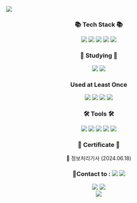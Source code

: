 <!--
**jhong810/jhong810** is a ✨ _special_ ✨ repository because its `README.md` (this file) appears on your GitHub profile.

Here are some ideas to get you started:

- 🔭 I’m currently working on ...
- 🌱 I’m currently learning ...
- 👯 I’m looking to collaborate on ...
- 🤔 I’m looking for help with ...
- 💬 Ask me about ...
- 📫 How to reach me: ...
- 😄 Pronouns: ...
- ⚡ Fun fact: ...
-->

<img src="https://capsule-render.vercel.app/api?type=waving&color=0:FFDCE1,50:DFDFFF,100:8AB8FF&height=170&section=header&text=Jhong&fontSize=65&animation=fadeIn&fontAlignY=38&fontColor=FFFFFF"/>

<div align=center>
  	<h3>📚 Tech Stack 📚</h3>
  		<img src="https://img.shields.io/badge/HTML5-E34F26?style=flat&logo=html5&logoColor=white"/>
  		<img src="https://img.shields.io/badge/CSS3-1572B6?style=flat&logo=css3&logoColor=white"/>
  		<img src="https://img.shields.io/badge/JavaScript-F7DF1E?style=flat&logo=JavaScript&logoColor=white"/>
  		<img src="https://img.shields.io/badge/Java-ED8B00?style=flat&logo=openjdk&lgoColor=white"/>
  		<img src="https://img.shields.io/badge/Android-34A853?style=flat&logo=Android&logoColor=white"/>  
</div>
<div align=center>
  	<h3>📖 Studying 📖</h3>
  	<img src="https://img.shields.io/badge/React-61DAFB?style=flat&logo=React&logoColor=white"/>
  	<img src="https://img.shields.io/badge/Kotlin-7F52FF?style=flat&logo=Kotlin&logoColor=white"/>
</div>
<div align=center>
  	<h3> Used at Least Once</h3>
  	<img src="https://img.shields.io/badge/C-00599C?style=flat&logo=c&logoColor=white"/>
  	<img src="https://img.shields.io/badge/Python-3776AB?style=flat&logo=python&logoColor=white"/>
	<img src="https://img.shields.io/badge/MySQL-00000F?style=flat&logo=mysql&logoColor=white"/>
  	<img src="https://img.shields.io/badge/Vue.js-4FC08D?style=flat&logo=Vue.js&logoColor=white"/>
</div>
<div align=center>
	<h3>🛠 Tools 🛠</h3>
	<img src="https://img.shields.io/badge/Visual%20Studio%20Code-007ACC?style=flat&logo=VisualStudioCode&logoColor=white"/>
	<img src="https://img.shields.io/badge/Eclipse%20IDE-2C2255?style=flat&logo=EclipseIDE&logoColor=white"/>
	<img src="https://img.shields.io/badge/Android Studio-3DDC84?style=flat&logo=AndroidStudio&logoColor=white"/>
	<img src="https://img.shields.io/badge/GitHub-181717?style=flat&logo=GitHub&logoColor=white"/>
    	<img src="https://img.shields.io/badge/Git-F05032?style=flat&logo=Git&logoColor=white"/>
</div>

<div align=center>
  	<h3>📜 Certificate 📜</h3>
   	<p>🔘 정보처리기사 (2024.06.18)</p>
</div>

<div align=center>
  	<h3>📲Contact to : 
		<a href="https://open.kakao.com/o/si7rb2zg"><img src="https://img.shields.io/badge/KakaoTalk-FFCD00?style=flat&logo=KakaoTalk&logoColor=white"/></a>
		<a href="https://www.instagram.com/jxxh0ng/"><img src="https://img.shields.io/badge/Instagram-E4405F?style=flat&logo=Instagram&logoColor=white"/></a>
	</h3>
</div>

<div align=center>
	<div>
  		<img src="https://github-readme-stats.vercel.app/api?username=jhong810"/>
		<img src="https://github-readme-stats.vercel.app/api/top-langs/?username=jhong810&layout=compact"/>
	</div>
	<img src="http://mazassumnida.wtf/api/v2/generate_badge?boj=jhong810"/>
</div>
